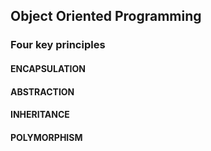 ## Object Oriented Programming

### Four key principles

#### ENCAPSULATION

#### ABSTRACTION

#### INHERITANCE

#### POLYMORPHISM

